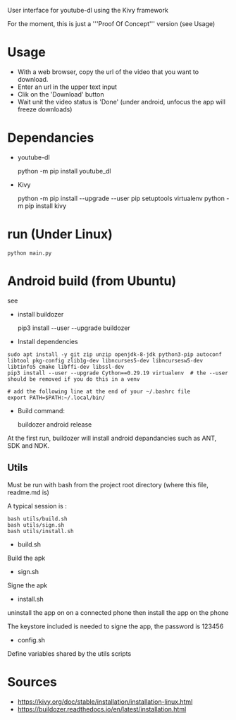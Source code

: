 User interface for youtube-dl using the Kivy framework

For the moment, this is just a '''Proof Of Concept''' version (see Usage)

# Usage

* With a web browser, copy the url of the video that you want to download.
* Enter an url in the upper text input
* Clik on the 'Download' button
* Wait unit the video status is 'Done' (under android, unfocus the app will freeze downloads)

# Dependancies

* youtube-dl

	python -m pip install youtube_dl

* Kivy

	python -m pip install --upgrade --user pip setuptools virtualenv
	python -m pip install kivy

# run (Under Linux)

	python main.py


# Android build (from Ubuntu)

see

* install buildozer

	pip3 install --user --upgrade buildozer

* Install dependencies


```
sudo apt install -y git zip unzip openjdk-8-jdk python3-pip autoconf libtool pkg-config zlib1g-dev libncurses5-dev libncursesw5-dev libtinfo5 cmake libffi-dev libssl-dev
pip3 install --user --upgrade Cython==0.29.19 virtualenv  # the --user should be removed if you do this in a venv

# add the following line at the end of your ~/.bashrc file
export PATH=$PATH:~/.local/bin/
```

* Build command:

	buildozer android release

At the first run, buildozer will install android depandancies such as ANT, SDK and NDK.

## Utils

Must be run with bash from the project root directory (where this file, readme.md is)

A typical session is :

```
bash utils/build.sh
bash utils/sign.sh
bash utils/install.sh
```

* build.sh

Build the apk

* sign.sh

Signe the apk

* install.sh

uninstall the app on on a connected phone then install the app on the phone

The keystore included is needed to signe the app, the password is 123456

* config.sh

Define  variables shared by the utils scripts


# Sources

* https://kivy.org/doc/stable/installation/installation-linux.html
* https://buildozer.readthedocs.io/en/latest/installation.html
